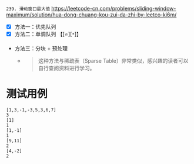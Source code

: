 
`239. 滑动窗口最大值` https://leetcode-cn.com/problems/sliding-window-maximum/solution/hua-dong-chuang-kou-zui-da-zhi-by-leetco-ki6m/
- [x] 方法一：优先队列
- [x] 方法二：单调队列  【[:star:][`*`]】
- 方法三：分块 + 预处理
  * > 这种方法与稀疏表（Sparse Table）非常类似，感兴趣的读者可以自行查阅资料进行学习。

# 测试用例

```
[1,3,-1,-3,5,3,6,7]
3
[1]
1
[1,-1]
1
[9,11]
2
[4,-2]
2
```
